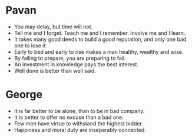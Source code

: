 Pavan
===============

* You may delay, but time will not.
* Tell me and I forget. Teach me and I remember. Involve me and I learn.
* It takes many good deeds to build a good reputation, and only one bad one to lose it.
* Early to bed and early to rise makes a man healthy, wealthy and wise.
* By failing to prepare, you are preparing to fail.
* An investment in knowledge pays the best interest.
* Well done is better than well said.

George
=================

* It is far better to be alone, than to be in bad company.
* It is better to offer no excuse than a bad one.
* Few men have virtue to withstand the highest bidder.
* Happiness and moral duty are inseparably connected.
